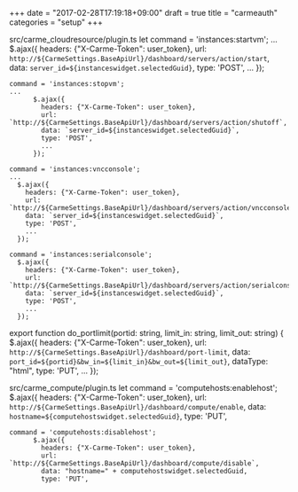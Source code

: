 +++
date = "2017-02-28T17:19:18+09:00"
draft = true
title = "carmeauth"
categories = "setup"
+++

src/carme_cloudresource/plugin.ts
    let command = 'instances:startvm';
    ...
          $.ajax({
            headers: {"X-Carme-Token": user_token},
            url: `http://${CarmeSettings.BaseApiUrl}/dashboard/servers/action/start`,
            data: `server_id=${instanceswidget.selectedGuid}`,
            type: 'POST',
            ...
          });

    command = 'instances:stopvm';
    ...
          $.ajax({
            headers: {"X-Carme-Token": user_token},
            url: `http://${CarmeSettings.BaseApiUrl}/dashboard/servers/action/shutoff`,
            data: `server_id=${instanceswidget.selectedGuid}`,
            type: 'POST',
            ...
          });

    command = 'instances:vncconsole';
    ...
      $.ajax({
        headers: {"X-Carme-Token": user_token},
        url: `http://${CarmeSettings.BaseApiUrl}/dashboard/servers/action/vncconsole`,
        data: `server_id=${instanceswidget.selectedGuid}`,
        type: 'POST',
        ...
      });

    command = 'instances:serialconsole';
      $.ajax({
        headers: {"X-Carme-Token": user_token},
        url: `http://${CarmeSettings.BaseApiUrl}/dashboard/servers/action/serialconsole`,
        data: `server_id=${instanceswidget.selectedGuid}`,
        type: 'POST',
        ...
      });

  export function do_portlimit(portid: string, limit_in: string, limit_out: string) {
    $.ajax({
      headers: {"X-Carme-Token": user_token},
      url: `http://${CarmeSettings.BaseApiUrl}/dashboard/port-limit`,
      data: `port_id=${portid}&bw_in=${limit_in}&bw_out=${limit_out}`,
      dataType: "html",
      type: 'PUT',
      ...
    });


src/carme_compute/plugin.ts
    let command = 'computehosts:enablehost';
          $.ajax({
            headers: {"X-Carme-Token": user_token},
            url: `http://${CarmeSettings.BaseApiUrl}/dashboard/compute/enable`,
            data: `hostname=${computehostswidget.selectedGuid}`,
            type: 'PUT',


    command = 'computehosts:disablehost';
          $.ajax({
            headers: {"X-Carme-Token": user_token},
            url: `http://${CarmeSettings.BaseApiUrl}/dashboard/compute/disable`,
            data: "hostname=" + computehostswidget.selectedGuid,
            type: 'PUT',
